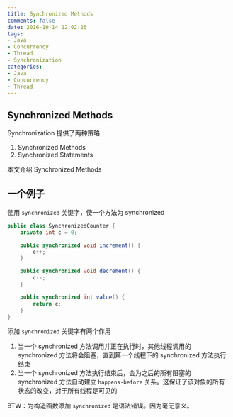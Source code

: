 ```yaml
---
title: Synchronized Methods
comments: false
date: 2016-10-14 22:02:26
tags:
- Java
- Concurrency
- Thread
- Synchronization
categories:
- Java
- Concurrency
- Thread
---
```


## Synchronized Methods
Synchronization 提供了两种策略
1. Synchronized Methods
2. Synchronized Statements

本文介绍 Synchronized Methods

## 一个例子
使用 `synchronized` 关键字，使一个方法为 synchronized

```java
public class SynchronizedCounter {
    private int c = 0;

    public synchronized void increment() {
        c++;
    }

    public synchronized void decrement() {
        c--;
    }

    public synchronized int value() {
        return c;
    }
}
```

添加 `synchronized` 关键字有两个作用
1. 当一个 synchronized 方法调用并正在执行时，其他线程调用的 synchronized 方法将会阻塞，直到第一个线程下的 synchronized 方法执行结束
2. 当一个 synchronized 方法执行结束后，会为之后的所有阻塞的 synchronized 方法自动建立 `happens-before` 关系。这保证了该对象的所有状态的改变，对于所有线程是可见的

BTW：为构造函数添加 `synchronized` 是语法错误。因为毫无意义。

